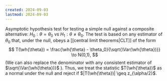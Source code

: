 ```yaml
---
created: 2024-09-03
lastmod: 2024-09-03
---
```


Asymptotic hypothesis test for testing a simple null against a composite alternative: $H_0 : \theta = \theta_0$ vs $H_1: \theta\neq \theta_0$. The test is based on any estimator of $\theta_0$ that, under the null, obeys a [[central limit theorems|CLT]] of the form 
$$
T(\wh{\theta}) = \frac{\wh{\theta} - \theta_0}{\sqrt{\Var(\wh{\theta})}} \to N(0,1),
$$
(We can also replace the denominator with any consistent estimator of $\sqrt{\Var(\wh{\theta})}$ ). Thus, we treat the statistic $T(\wh{\theta})$ as a normal under the null and reject if $|T(\wh{\theta})| \geq z_{\alpha/2}$.  